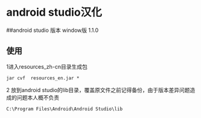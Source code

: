 
# android studio汉化

##android studio 版本
window版 1.1.0 

## 使用

1进入resources_zh-cn目录生成包

`jar cvf  resources_en.jar * `

2
放到android studio的lib目录，覆盖原文件之前记得备份，由于版本差异问题造成的问题本人概不负责

`C:\Program Files\Android\Android Studio\lib`
